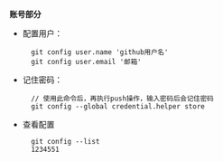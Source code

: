 **账号部分**

* 配置用户：

        git config user.name 'github用户名'
        git config user.email '邮箱'
* 记住密码：

        // 使用此命令后，再执行push操作，输入密码后会记住密码
        git config --global credential.helper store
* 查看配置

        git config --list
        1234551